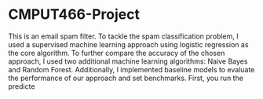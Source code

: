 # CMPUT466-Project
This is an email spam filter. 
To tackle the spam classification problem, I used a supervised machine learning approach
using logistic regression as the core algorithm. To further compare the accuracy of the chosen
approach, I used two additional machine learning algorithms: Naive Bayes and Random
Forest. Additionally, I implemented baseline models to evaluate the performance of our
approach and set benchmarks.
First, you run the predicte
